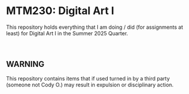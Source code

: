 # MTM230: Digital Art I <br>
This repository holds everything that I am doing / did (for assignments at least) for Digital Art I in the Summer 2025 Quarter. <br>
<br>
<br>
## WARNING <br>
This repository contains items that if used turned in by a third party (someone not Cody O.) may result in expulsion or disciplinary action.
